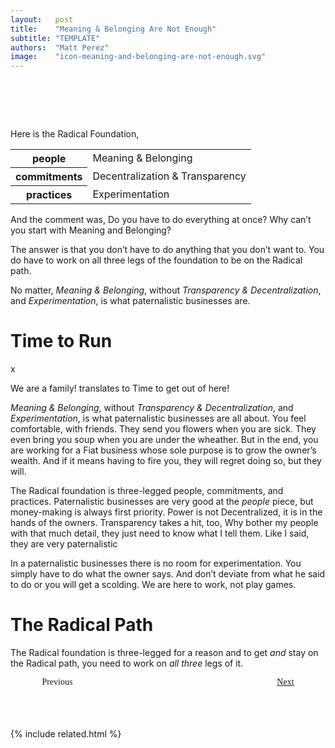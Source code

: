 ```yaml
---
layout:   post
title:    "Meaning & Belonging Are Not Enough"
subtitle: "TEMPLATE"
authors:  "Matt Perez"
image:    "icon-meaning-and-belonging-are-not-enough.svg"
---
```


<div style="display:none;">
 <p><em>Meaning & Belonging</em>, without <em>Transparency & Decentralization</em>, and <em>Experimentation</em> is what paternalistic businesses are.</p>
</div>

<h1>&nbsp;</h1>
 <p>Here is the <span class="_paradigm">Radical</span> Foundation,</p>
 <div class="_center">
  <table class="_h2table">
   <tr>
    <th>people</th>
    <td>Meaning & Belonging</td>
   </tr>
   <tr>
    <th>commitments</th>
    <td>Decentralization & Transparency</td>
   </tr>
   <tr>
    <th>practices</th>
    <td>Experimentation</td>
   </tr>
  </table>
 </div>
 <p>And the comment was, <span class="_quotespan">Do you have to do everything at once? Why can&rsquo;t you start with Meaning and Belonging?</span></p>
 <p>The answer is that you don&rsquo;t have to do anything that you don&rsquo;t want to. You do have to work on all three legs of the foundation to be on the <span class="_paradigm">Radical</span> path.</p>
 <p>No matter, <em>Meaning & Belonging</em>, without <em>Transparency & Decentralization</em>, and <em>Experimentation</em>, is what paternalistic businesses are.</p>

<h1>Time to Run</h1>x
 <p><span class="_quotespan">We are a family!</span> translates to <span class="_quotespan">Time to get out of here!</span></p>
 <p><em>Meaning & Belonging</em>, without <em>Transparency & Decentralization</em>, and <em>Experimentation</em>, is what paternalistic businesses are all about. You feel comfortable, with friends. They send you flowers when you are sick. They even bring you soup when you are under the wheather. But in the end, you are working for a <span class="_paradigm">Fiat</span> business whose sole purpose is to grow the owner&rsquo;s wealth. And if it means having to fire you, they will regret doing so, but they will.</p>
 <p>The <span class="_paradigm">Radical</span> foundation is three-legged people, commitments, and practices. Paternalistic businesses are very good at the <em>people</em> piece, but money-making is always first priority. Power is not Decentralized, it is in the hands of the owners. Transparency takes a hit, too, <span class="_quotespan">Why bother my people with that much detail, they just need to know what I tell them</span>. Like I said, they are very paternalistic</p>
 <p>In a paternalistic businesses there is no room for experimentation. You simply have to do what the owner says. And don&rsquo;t deviate from what he said to do or you will get a scolding. <span class="_quotespan">We are here to work, not play games.</span></p>
 
<h1>The Radical Path</h1>
 <p>The <span class="_paradigm">Radical</span> foundation is three-legged for a reason and to get <em>and</em> stay on the <span class="_paradigm">Radical</span> path, you need to work on <em>all three</em> legs of it.</p>

<div style="margin-bottom:1in; width:80%; padding:0 10%; font-family: American Typewriter, serif; ">
 <span style="float:left;  ">                                                                          Previous</span>
 <span style="float:right; "><a href="https://radicalcompanies.com/2023/04/17/feelings-are-not-enough">Next</a></span>
</div>

{% include related.html %}
